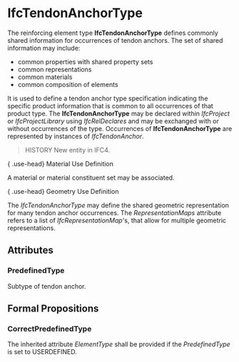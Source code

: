 # IfcTendonAnchorType

The reinforcing element type **IfcTendonAnchorType** defines commonly shared information for occurrences of tendon anchors. The set of shared information may include:

* common properties with shared property sets
* common representations
* common materials
* common composition of elements

It is used to define a tendon anchor type specification indicating the specific product information that is common to all occurrences of that product type. The **IfcTendonAnchorType** may be declared within _IfcProject_ or _IfcProjectLibrary_ using _IfcRelDeclares_ and may be exchanged with or without occurrences of the type. Occurrences of **IfcTendonAnchorType** are represented by instances of _IfcTendonAnchor_.

> HISTORY New entity in IFC4.

{ .use-head}
Material Use Definition

A material or material constituent set may be associated.

{ .use-head}
Geometry Use Definition

The _IfcTendonAnchorType_ may define the shared geometric representation for many tendon anchor occurrences. The _RepresentationMaps_ attribute refers to a list of _IfcRepresentationMap_'s, that allow for multiple geometric representations.

## Attributes

### PredefinedType
Subtype of tendon anchor.

## Formal Propositions

### CorrectPredefinedType
The inherited attribute _ElementType_ shall be provided if the _PredefinedType_ is set to USERDEFINED.
